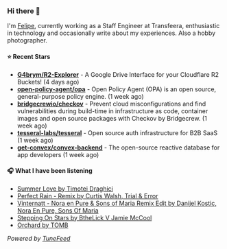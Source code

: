 ### Hi there 👋

I'm [Felipe](https://felipevm.com), currently working as a Staff Engineer at Transfeera, enthusiastic in technology and occasionally write about my experiences. Also a hobby photographer.

#### ⭐ Recent Stars
- **[G4brym/R2-Explorer](https://github.com/G4brym/R2-Explorer)** - A Google Drive Interface for your Cloudflare R2 Buckets! (4 days ago)
- **[open-policy-agent/opa](https://github.com/open-policy-agent/opa)** - Open Policy Agent (OPA) is an open source, general-purpose policy engine. (1 week ago)
- **[bridgecrewio/checkov](https://github.com/bridgecrewio/checkov)** - Prevent cloud misconfigurations and find vulnerabilities during build-time in infrastructure as code, container images and open source packages with Checkov by Bridgecrew. (1 week ago)
- **[tesseral-labs/tesseral](https://github.com/tesseral-labs/tesseral)** - Open source auth infrastructure for B2B SaaS (1 week ago)
- **[get-convex/convex-backend](https://github.com/get-convex/convex-backend)** - The open-source reactive database for app developers (1 week ago)

#### 🎧 What I have been listening
- [Summer Love by Timotei Draghici](https://open.spotify.com/track/6hh4YkYmidkgHLFnmtV9VE)
- [Perfect Rain - Remix by Curtis Walsh, Trial &amp; Error](https://open.spotify.com/track/4q8IMtch1lVEtQX8bM7h59)
- [Vinternatt - Nora en Pure &amp; Sons of Maria Remix Edit by Danijel Kostic, Nora En Pure, Sons Of Maria](https://open.spotify.com/track/3nKOUMxsfm7UBnucSHnyrw)
- [Stepping On Stars by BtheLick V Jamie McCool](https://open.spotify.com/track/4wpehWAKwqmOUVVFMpzHco)
- [Orchard by TOMB](https://open.spotify.com/track/092NhxMCOuAV83i1XbwXIZ)

_Powered by [TuneFeed](https://tunefeed.app?ref=github.com)_
